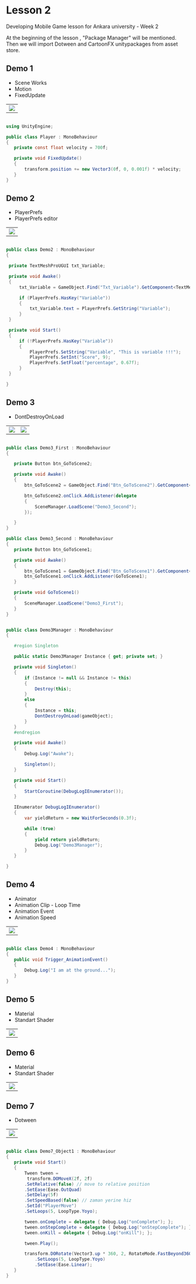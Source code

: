 
<!-- # ![mg-builder](/img~/mg-builder.png) -->

# Lesson 2

Developing Mobile Game lesson for Ankara university - Week 2

At the beginning of the lesson , "Package Manager" will be mentioned.
Then we will import Dotween and CartoonFX unitypackages from asset store.

## Demo 1 

* Scene Works
* Motion
* FixedUpdate

<table>

  <tr>
    <td><img src="https://raw.githubusercontent.com/bunyamineymen/Lesson2_DevelopingMobileGame/main/Assets/_Resources/demo1.png"></td>

  </tr>
 </table>

 ```csharp

using UnityEngine;

public class Player : MonoBehaviour
{
    private const float velocity = 700f;

    private void FixedUpdate()
    {
        transform.position += new Vector3(0f, 0, 0.001f) * velocity;
    }
}

  ```

  ## Demo 2

* PlayerPrefs
* PlayerPrefs editor

<table>

  <tr>
    <td><img src="https://raw.githubusercontent.com/bunyamineymen/Lesson2_DevelopingMobileGame/main/Assets/_Resources/demo2.png"></td>

  </tr>
 </table>

   ```csharp

public class Demo2 : MonoBehaviour
{

    private TextMeshProUGUI txt_Variable;

    private void Awake()
    {
        txt_Variable = GameObject.Find("Txt_Variable").GetComponent<TextMeshProUGUI>();

        if (PlayerPrefs.HasKey("Variable"))
        {
            txt_Variable.text = PlayerPrefs.GetString("Variable");
        }
    }

    private void Start()
    {
        if (!PlayerPrefs.HasKey("Variable"))
        {
            PlayerPrefs.SetString("Variable", "This is variable !!!");
            PlayerPrefs.SetInt("Score", 9);
            PlayerPrefs.SetFloat("percentage", 0.67f);
        }
    }

}

  ```

## Demo 3

* DontDestroyOnLoad

<table>

  <tr>
    <td><img src="https://raw.githubusercontent.com/bunyamineymen/Lesson2_DevelopingMobileGame/main/Assets/_Resources/demo3.png"></td>

  <td><img src="https://raw.githubusercontent.com/bunyamineymen/Lesson2_DevelopingMobileGame/main/Assets/_Resources/demo3_2.png">
    </td>

  </tr>
 </table>

 ```csharp

public class Demo3_First : MonoBehaviour
{

    private Button btn_GoToScene2;

    private void Awake()
    {
        btn_GoToScene2 = GameObject.Find("Btn_GoToScene2").GetComponent<Button>();

        btn_GoToScene2.onClick.AddListener(delegate
        {
            SceneManager.LoadScene("Demo3_Second");
        });

    }
}

public class Demo3_Second : MonoBehaviour
{
    private Button btn_GoToScene1;

    private void Awake()
    {
        btn_GoToScene1 = GameObject.Find("Btn_GoToScene1").GetComponent<Button>();
        btn_GoToScene1.onClick.AddListener(GoToScene1);
    }

    private void GoToScene1()
    {
        SceneManager.LoadScene("Demo3_First");
    }
}


public class Demo3Manager : MonoBehaviour
{

    #region Singleton

    public static Demo3Manager Instance { get; private set; }

    private void Singleton()
    {
        if (Instance != null && Instance != this)
        {
            Destroy(this);
        }
        else
        {
            Instance = this;
            DontDestroyOnLoad(gameObject);
        }
    }
    #endregion

    private void Awake()
    {
        Debug.Log("Awake");

        Singleton();
    }

    private void Start()
    {
        StartCoroutine(DebugLogIEnumerator());
    }

    IEnumerator DebugLogIEnumerator()
    {
        var yieldReturn = new WaitForSeconds(0.3f);

        while (true)
        {
            yield return yieldReturn;
            Debug.Log("Demo3Manager");
        }
    }

}

  ```

  ## Demo 4

* Animator
* Animation Clip - Loop Time
* Animation Event
* Animation Speed

<table>

  <tr>
    <td><img src="https://raw.githubusercontent.com/bunyamineymen/Lesson2_DevelopingMobileGame/main/Assets/_Resources/demo4.png"></td>

  </tr>
 </table>

 ```csharp

public class Demo4 : MonoBehaviour
{
    public void Trigger_AnimationEvent()
    {
        Debug.Log("I am at the ground...");
    }
}

  ```

  ## Demo 5

* Material
* Standart Shader

<table>

  <tr>
    <td><img src="https://raw.githubusercontent.com/bunyamineymen/Lesson2_DevelopingMobileGame/main/Assets/_Resources/demo5.png"></td>

  </tr>
 </table>



  ## Demo 6

* Material
* Standart Shader

<table>

  <tr>
    <td><img src="https://raw.githubusercontent.com/bunyamineymen/Lesson2_DevelopingMobileGame/main/Assets/_Resources/demo6.png"></td>

  </tr>
 </table>



  ## Demo 7

* Dotween

<table>

  <tr>
    <td><img src="https://raw.githubusercontent.com/bunyamineymen/Lesson2_DevelopingMobileGame/main/Assets/_Resources/demo7.png"></td>

  </tr>
 </table>

 ```csharp

public class Demo7_Object1 : MonoBehaviour
{
    private void Start()
    {
        Tween tween =
         transform.DOMoveX(2f, 2f)
        .SetRelative(false) // move to relative position
        .SetEase(Ease.OutQuad)
        .SetDelay(5f)
        .SetSpeedBased(false) // zaman yerine hiz
        .SetId("PlayerMove")
        .SetLoops(5, LoopType.Yoyo);

        tween.onComplete = delegate { Debug.Log("onComplete"); };
        tween.onStepComplete = delegate { Debug.Log("onStepComplete"); };
        tween.onKill = delegate { Debug.Log("onKill"); };

        tween.Play();

        transform.DORotate(Vector3.up * 360, 2, RotateMode.FastBeyond360)
            .SetLoops(5, LoopType.Yoyo)
            .SetEase(Ease.Linear);
    }
}

  ```
